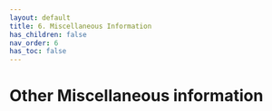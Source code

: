 ```yaml
---
layout: default
title: 6. Miscellaneous Information
has_children: false
nav_order: 6
has_toc: false
---
```


# Other Miscellaneous information